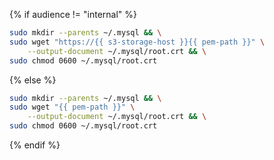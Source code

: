 {% if audience != "internal" %}

```bash
sudo mkdir --parents ~/.mysql && \
sudo wget "https://{{ s3-storage-host }}{{ pem-path }}" \
    --output-document ~/.mysql/root.crt && \
sudo chmod 0600 ~/.mysql/root.crt
```

{% else %}

```bash
sudo mkdir --parents ~/.mysql && \
sudo wget "{{ pem-path }}" \
    --output-document ~/.mysql/root.crt && \
sudo chmod 0600 ~/.mysql/root.crt
```

{% endif %}
